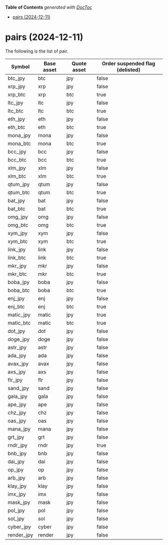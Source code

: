 <!-- START doctoc generated TOC please keep comment here to allow auto update -->
<!-- DON'T EDIT THIS SECTION, INSTEAD RE-RUN doctoc TO UPDATE -->
**Table of Contents**  *generated with [DocToc](https://github.com/thlorenz/doctoc)*

- [pairs (2024-12-11)](#pairs-2024-12-11)

<!-- END doctoc generated TOC please keep comment here to allow auto update -->

# pairs (2024-12-11)

The following is the list of pair.

Symbol | Base asset | Quote asset | Order suspended flag (delisted)
------------ | ------------ | ------------ | ------------
btc_jpy | btc | jpy | false
xrp_jpy | xrp | jpy | false
xrp_btc | xrp | btc | true
ltc_jpy | ltc | jpy  | false
ltc_btc | ltc | btc | true
eth_jpy | eth | jpy | false
eth_btc | eth | btc | true
mona_jpy | mona | jpy | false
mona_btc | mona | btc | true
bcc_jpy | bcc | jpy | false
bcc_btc | bcc | btc | true
xlm_jpy | xlm | jpy | false
xlm_btc | xlm | btc | true
qtum_jpy | qtum | jpy | false
qtum_btc | qtum | btc | true
bat_jpy | bat | jpy | false
bat_btc | bat | btc | true
omg_jpy | omg | jpy | false
omg_btc | omg | btc | true
xym_jpy | xym | jpy | false
xym_btc | xym | btc | true
link_jpy | link | jpy | false
link_btc | link | btc | true
mkr_jpy | mkr | jpy | false
mkr_btc | mkr | btc | true
boba_jpy | boba | jpy | false
boba_btc | boba | btc | true
enj_jpy | enj | jpy | false
enj_btc | enj | btc | true
matic_jpy | matic | jpy | true
matic_btc | matic | btc | true
dot_jpy | dot | jpy | false
doge_jpy | doge | jpy | false
astr_jpy | astr | jpy | false
ada_jpy | ada | jpy | false
avax_jpy | avax | jpy | false
axs_jpy | axs | jpy | false
flr_jpy | flr | jpy | false
sand_jpy | sand | jpy | false
gala_jpy | gala | jpy | false
ape_jpy | ape | jpy | false
chz_jpy | chz | jpy | false
oas_jpy | oas | jpy | false
mana_jpy | mana | jpy | false
grt_jpy | grt | jpy | false
rndr_jpy | rndr | jpy | true
bnb_jpy | bnb | jpy | false
dai_jpy | dai | jpy | false
op_jpy | op | jpy | false
arb_jpy | arb | jpy | false
klay_jpy | klay | jpy | false
imx_jpy | imx | jpy | false
mask_jpy | mask | jpy | false
pol_jpy | pol | jpy | false
sol_jpy | sol | jpy | false
cyber_jpy | cyber | jpy | false
render_jpy | render | jpy | false